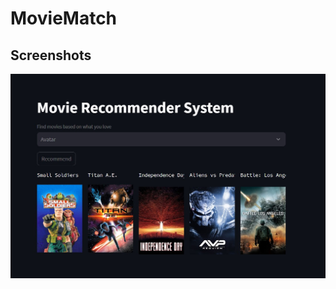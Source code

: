 # MovieMatch
## Screenshots

![App Screenshot](https://github.com/sudhanshu432/MovieMatch/blob/main/MovieMatch.jpg)
